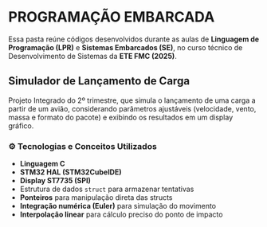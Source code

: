 # PROGRAMAÇÃO EMBARCADA

Essa pasta reúne códigos desenvolvidos durante as aulas de **Linguagem de Programação (LPR)** e **Sistemas Embarcados (SE)**, no curso técnico de Desenvolvimento de Sistemas da **ETE FMC (2025)**.

## Simulador de Lançamento de Carga

Projeto Integrado do 2º trimestre, que simula o lançamento de uma carga a partir de um avião, considerando parâmetros ajustáveis (velocidade, vento, massa e formato do pacote) e exibindo os resultados em um display gráfico.

### ⚙️ Tecnologias e Conceitos Utilizados

- **Linguagem C**  
- **STM32 HAL (STM32CubeIDE)**  
- **Display ST7735 (SPI)**  
- Estrutura de dados `struct` para armazenar tentativas  
- **Ponteiros** para manipulação direta das structs  
- **Integração numérica (Euler)** para simulação do movimento  
- **Interpolação linear** para cálculo preciso do ponto de impacto

